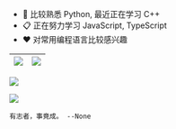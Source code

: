 - 🔭 比较熟悉 Python, 最近正在学习 C++
- 📋 正在努力学习 JavaScript, TypeScript
- ❤️ 对常用编程语言比较感兴趣

| ![](https://gh.api-go.asia/https://raw.githubusercontent.com/CoolPlayLin/CoolPlayLin/master/metrics.classic.svg) | ![](https://gh.api-fast.eu.org/api?username=CoolPlayLin&count_private=true&show_icons=true) |
| ---------------------------------------------------------------------------------------------------------------- | ------------------------------------------------------------------------------------------- |

[![](https://gh.api-go.asia/https://raw.githubusercontent.com/CoolPlayLin/CoolPlayLin/master/photo.png)](https://github.com/CoolPlayLin)

[![](https://gh.api-go.asia/https://raw.githubusercontent.com/CoolPlayLin/CoolPlayLin/master/github-snake.svg)](https://github.com/CoolPlayLin)

```
有志者，事竟成。 --None
```

